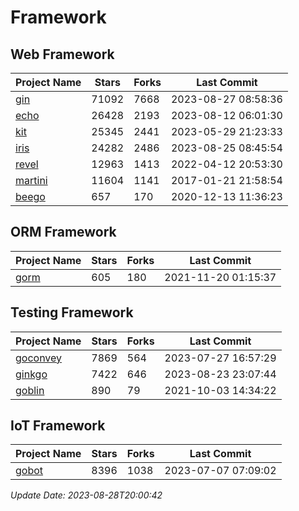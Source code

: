 # Framework

## Web Framework
| Project Name | Stars | Forks | Last Commit |
| ------------ | ----- | ----- | ----------- |
| [gin](https://github.com/gin-gonic/gin) | 71092 | 7668 | 2023-08-27 08:58:36 |
| [echo](https://github.com/labstack/echo) | 26428 | 2193 | 2023-08-12 06:01:30 |
| [kit](https://github.com/go-kit/kit) | 25345 | 2441 | 2023-05-29 21:23:33 |
| [iris](https://github.com/kataras/iris) | 24282 | 2486 | 2023-08-25 08:45:54 |
| [revel](https://github.com/revel/revel) | 12963 | 1413 | 2022-04-12 20:53:30 |
| [martini](https://github.com/go-martini/martini) | 11604 | 1141 | 2017-01-21 21:58:54 |
| [beego](https://github.com/astaxie/beego) | 657 | 170 | 2020-12-13 11:36:23 |

## ORM Framework
| Project Name | Stars | Forks | Last Commit |
| ------------ | ----- | ----- | ----------- |
| [gorm](https://github.com/jinzhu/gorm) | 605 | 180 | 2021-11-20 01:15:37 |

## Testing Framework
| Project Name | Stars | Forks | Last Commit |
| ------------ | ----- | ----- | ----------- |
| [goconvey](https://github.com/smartystreets/goconvey) | 7869 | 564 | 2023-07-27 16:57:29 |
| [ginkgo](https://github.com/onsi/ginkgo) | 7422 | 646 | 2023-08-23 23:07:44 |
| [goblin](https://github.com/franela/goblin) | 890 | 79 | 2021-10-03 14:34:22 |

## IoT Framework
| Project Name | Stars | Forks | Last Commit |
| ------------ | ----- | ----- | ----------- |
| [gobot](https://github.com/hybridgroup/gobot) | 8396 | 1038 | 2023-07-07 07:09:02 |

*Update Date: 2023-08-28T20:00:42*